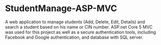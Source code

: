 # StudentManage-ASP-MVC

A web application to manage students (Add, Delete, Edit, Details) and search a student based on his name or CIN number.
ASP.net Core 5 MVC was used for this project as well as a secure authentication tools, including Facebook and Google authentication, and database with SQL server.
